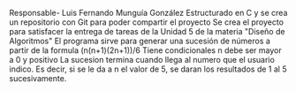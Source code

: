 Responsable- Luis Fernando Munguía González
Estructurado en C y se crea un repositorio con Git para poder compartir el proyecto
Se crea el proyecto para satisfacer la entrega de tareas de la Unidad 5 de la materia "Diseño de Algoritmos" 
El programa sirve para generar una sucesión de números a partir de la formula (n(n+1)(2n+1))/6
Tiene condicionales n debe ser mayor a 0 y positivo 
La sucesion termina cuando llega al numero que el usuario indico. Es decir, si se le da a n el valor de 5, se daran los resultados de 1 al 5 sucesivamente.
